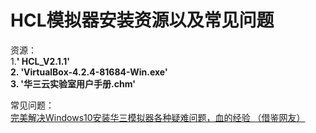 # HCL模拟器安装资源以及常见问题

资源：  
      1.**' HCL_V2.1.1'   
      2. 'VirtualBox-4.2.4-81684-Win.exe'  
      3. '华三云实验室用户手册.chm'**  

常见问题：    
       [完美解决Windows10安装华三模拟器各种疑难问题，血的经验 （借鉴网友）](https://www.jianshu.com/p/20cacc8ebd86)
